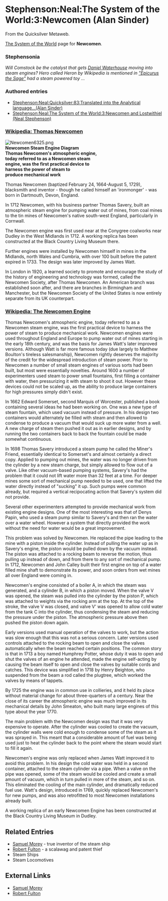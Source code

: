 
# Stephenson:Neal:The System of the World:3:Newcomen (Alan Sinder)

From the Quicksilver Metaweb.

[The System of the World](/the-system-of-the-world) page for **Newcomen**.

### Stephensonia


*Will Comstock be the catalyst that gets [Daniel Waterhouse](/daniel-waterhouse) moving into steam engines? Hero called Heron by Wikipedia is mentioned in ["Epicurus the Sage"](/stephenson-neal-quicksilver-83-translated-into-the-analytical-language-alan-sinder) had a steam powered toy ...* 

### Authored entries


* [Stephenson:Neal:Quicksilver:83:Translated into the Analytical language...(Alan Sinder)](/stephenson-neal-quicksilver-83-translated-into-the-analytical-language-alan-sinder)
* [Stephenson:Neal:The System of the World:3:Newcomen and Lostwithiel (Neal Stephenson)](/stephenson-neal-the-system-of-the-world-3-newcomen-and-lostwithiel-neal-stephenson)


### [Wikipedia: Thomas Newcomen](/http-en-wikipedia-org-wiki-thomas-newcomen)


![Newcomen6325.png](/https://web.archive.org/web/20060725223735im_/http://en.wikipedia.org/upload/3/31/Newcomen6325.png)  
**Newcomen Steam Engine Diagram  
Thomas Newcomen's atmospheric engine,  
today referred to as a Newcomen steam  
engine, was the first practical device to  
harness the power of steam to  
produce mechanical work**

Thomas Newcomen (baptized February 24, 1664-August 5, 1729), blacksmith and inventor - though he called himself an 'ironmonger' - was born in Dartmouth, Devon, England.

In 1712 Newcomen, with his business partner Thomas Savery, built an atmospheric steam engine for pumping water out of mines, from coal mines to the tin mines of Newcomen's native south-west England, particularly in Cornwall.

The Newcomen engine was first used near at the Conygree coalworks near Dudley in the West Midlands in 1712. A working replica has been constructed at the Black Country Living Museum there.

Further engines were installed by Newcomen himself in mines in the Midlands, north Wales and Cumbria, with over 100 built before the patent expired in 1733. The design was later improved by James Watt.

In London in 1920, a learned society to promote and encourage the study of the history of engineering and technology was formed, called the Newcomen Society, after Thomas Newcomen. An American branch was established soon after, and there are branches in Birmingham and Manchester, but the Newcomen Society of the United States is now entirely separate from its UK counterpart.

### [Wikipedia: The Newcomen Engine](/http-en-wikipedia-org-wiki-newcomen-engine)


Thomas Newcomen's atmospheric engine, today referred to as a Newcomen steam engine, was the first practical device to harness the power of steam to produce mechanical work. Newcomen engines were used throughout England and Europe to pump water out of mines starting in the early 18th century, and was the basis for James Watt's later improved versions. Although Watt is far more famous today (due largely to Matthew Boulton's tireless salesmanship), Newcomen rightly deserves the majority of the credit for the widespread introduction of steam power.
Prior to Newcomen a number of small steam engines of various sorts had been built, but most were essentially novelties. Around 1600 a number of experimenters used steam to power small fountains, first filling a container with water, then pressurizing it with steam to shoot it out. However these devices could not be scaled up, as the ability to produce large containers for high pressures simply didn't exist.

In 1662 Edward Somerset, second Marquis of Worcester, published a book containing several ideas he had been working on. One was a new type of steam fountain, which used vacuum instead of pressure. In his design two containers would alternately be filled with steam and then allowed to condense to produce a vacuum that would suck up more water from a well. A new charge of steam then pushed it out as in earlier designs, and by running the two containers back to back the fountain could be made somewhat continuous.

In 1698 Thomas Savery introduced a steam pump he called the Miner's Friend, essentially identical to Somerset's and almost certainly a direct copy. Applied to pumping out mines, the water was no longer driven from the cylinder by a new steam charge, but simply allowed to flow out of a valve. Like other vacuum-based pumping systems, Savery's had the problem that it could not lift water more than 32 feet at a time. For deeper mines some sort of mechanical pump needed to be used, one that lifted the water directly instead of "sucking" it up. Such pumps were common already, but required a vertical recipocating action that Savery's system did not provide.

Several other experimenters attempted to provide mechanical work from existing engine designs. One of the most interesting was that of Denys Papin, who used a steam pump similar to Savery's and then ran the water over a water wheel. However a system that directly provided the work without the need for water would be a great improvement.

This problem was solved by Newcomen. He replaced the pipe leading to the mine with a piston inside the cylinder. Instead of pulling the water up as in Savery's engine, the piston would be pulled down by the vacuum instead. The piston was attached to a rocking beam to reverse the motion, thus pulling up instead of down, and from there to any sort of mechanical pump. In 1712, Newcomen and John Calley built their first engine on top of a water filled mine shaft to demonstrate its power, and soon orders from wet mines all over England were coming in.

Newcomen's engine consisted of a boiler A, in which the steam was generated, and a cylinder B, in which a piston moved. When the valve V was opened, the steam was pulled into the cylinder by the piston P, which was attached to weights via the rocking arm at the top. At the top of the stroke, the valve V was closed, and valve V' was opened to allow cold water from the tank C into the cylinder, thus condensing the steam and reducing the pressure under the piston. The atmospheric pressure above then pushed the piston down again.

Early versions used manual operation of the valves to work, but the action was slow enough that this was not a serious concern. Later versions used controls attached to the rocking beam to open and close the valves automatically when the beam reached certain positions. The common story is that in 1713 a boy named Humphrey Potter, whose duty it was to open and shut the valves of an engine he attended, made the engine self-acting by causing the beam itself to open and close the valves by suitable cords and catches. This device was simplified in 1718 by Henry Beighton, who suspended from the beam a rod called the plugtree, which worked the valves by means of tappets.

By 1725 the engine was in common use in collieries, and it held its place without material change for about three-quarters of a century. Near the close of its career the atmospheric engine was much improved in its mechanical details by John Smeaton, who built many large engines of this type about the year 1770.

The main problem with the Newcomen design was that it was very expensive to operate. After the cylinder was cooled to create the vacuum, the cylinder walls were cold enough to condense some of the steam as it was sprayed in. This meant that a considerable amount of fuel was being used just to heat the cylinder back to the point where the steam would start to fill it again.

Newcomen's engine was only replaced when James Watt improved it to avoid this problem. In his design the cold water was held in a second container, attached to the steam cylinder via a pipe. When a valve on the pipe was opened, some of the steam would be cooled and create a small amount of vacuum, which in turn pulled in more of the steam, and so on. This eliminated the cooling of the main cylinder, and dramatically reduced fuel use. Watt's design, introduced in 1769, quickly replaced Newcomen's for new pumps, and was also retrofitted to most Newcomen installations already built.

A working replica of an early Newcomen Engine has been constructed at the Black Country Living Museum in Dudley.


## Related Entries


* [Samuel Morey](/samuel-morey) - true inventor of the steam ship
* [Robert Fulton](/robert-fulton) - a scalawag and patent thief
* Steam Ships
* Steam Locomotives


## External Links


* [Samuel Morey](/http-kinnexions-com-smlsource-samuel-htm)
* [Robert Fulton](/http-fultonsteam-com-overview-steamboat)
